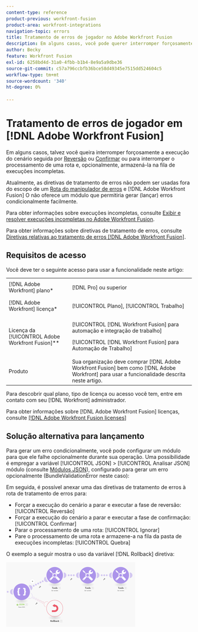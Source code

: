 ```yaml
---
content-type: reference
product-previous: workfront-fusion
product-area: workfront-integrations
navigation-topic: errors
title: Tratamento de erros de jogador no Adobe Workfront Fusion
description: Em alguns casos, você pode querer interromper forçosamente a execução do cenário seguida pela fase Reverter ou Confirmar ou interromper o processamento de uma rota e, opcionalmente, armazená-la na fila de Visualização e resolver execuções incompletas no Adobe Workfront Fusion.
author: Becky
feature: Workfront Fusion
exl-id: 6258bd4d-31a0-4fbb-b1b4-8e9a5a9dbe36
source-git-commit: c57a796ccbfb36bce58d49345e7515dd524604c5
workflow-type: tm+mt
source-wordcount: '340'
ht-degree: 0%

---
```


# Tratamento de erros de jogador em [!DNL Adobe Workfront Fusion]

Em alguns casos, talvez você queira interromper forçosamente a execução do cenário seguida por [Reversão](../../workfront-fusion/scenarios/scenario-execution-cycles-phases.md#rollback) ou [Confirmar](../../workfront-fusion/scenarios/scenario-execution-cycles-phases.md#commit) ou para interromper o processamento de uma rota e, opcionalmente, armazená-la na fila de execuções incompletas.

Atualmente, as diretivas de tratamento de erros não podem ser usadas fora do escopo de um [Rota do manipulador de erros](../../workfront-fusion/errors/error-handling.md#error) e [!DNL Adobe Workfront Fusion] O não oferece um módulo que permitiria gerar (lançar) erros condicionalmente facilmente.

Para obter informações sobre execuções incompletas, consulte [Exibir e resolver execuções incompletas no Adobe Workfront Fusion](../../workfront-fusion/scenarios/view-and-resolve-incomplete-executions.md).

Para obter informações sobre diretivas de tratamento de erros, consulte [Diretivas relativas ao tratamento de erros [!DNL Adobe Workfront Fusion]](../../workfront-fusion/errors/directives-for-error-handling.md).

## Requisitos de acesso

Você deve ter o seguinte acesso para usar a funcionalidade neste artigo:

<table style="table-layout:auto">
 <col> 
 <col> 
 <tbody> 
  <tr> 
   <td role="rowheader">[!DNL Adobe Workfront] plano*</td> 
   <td> <p>[!DNL Pro] ou superior</p> </td> 
  </tr> 
  <tr data-mc-conditions=""> 
   <td role="rowheader">[!DNL Adobe Workfront] licença*</td> 
   <td> <p>[!UICONTROL Plano], [!UICONTROL Trabalho]</p> </td> 
  </tr> 
  <tr> 
   <td role="rowheader">Licença da [!UICONTROL Adobe Workfront Fusion]**</td> 
   <td> <p>[!UICONTROL [!DNL Workfront Fusion] para automação e integração de trabalho] </p><p>[!UICONTROL [!DNL Workfront Fusion] para Automação de Trabalho]</p>  </td> 
  </tr> 
  <tr> 
   <td role="rowheader">Produto</td> 
   <td>Sua organização deve comprar [!DNL Adobe Workfront Fusion] bem como [!DNL Adobe Workfront] para usar a funcionalidade descrita neste artigo.</td> 
  </tr> 
 </tbody> 
</table>

Para descobrir qual plano, tipo de licença ou acesso você tem, entre em contato com seu [!DNL Workfront] administrador.

Para obter informações sobre [!DNL Adobe Workfront Fusion] licenças, consulte [[!DNL Adobe Workfront Fusion licenses]](../../workfront-fusion/get-started/license-automation-vs-integration.md)

## Solução alternativa para lançamento

Para gerar um erro condicionalmente, você pode configurar um módulo para que ele falhe opcionalmente durante sua operação. Uma possibilidade é empregar a variável [!UICONTROL JSON] > [!UICONTROL Analisar JSON] módulo (consulte [Módulos JSON](../../workfront-fusion/apps-and-their-modules/json-modules.md)), configurado para gerar um erro opcionalmente (BundleValidationError neste caso):

Em seguida, é possível anexar uma das diretivas de tratamento de erros à rota de tratamento de erros para:

* Forçar a execução do cenário a parar e executar a fase de reversão: [!UICONTROL Reversão]
* Forçar a execução do cenário a parar e executar a fase de confirmação: [!UICONTROL Confirmar]
* Parar o processamento de uma rota: [!UICONTROL Ignorar]
* Pare o processamento de uma rota e armazene-a na fila da pasta de execuções incompletas: [!UICONTROL Quebra]

O exemplo a seguir mostra o uso da variável [!DNL Rollback] diretiva:

![](assets/rollback-directive-350x175.png)

